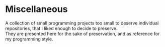 # Miscellaneous

A collection of small programming projects too small to deserve individual repositories, that I liked enough to decide to preserve.  
They are presented here for the sake of preservation, and as reference for my programming style.
